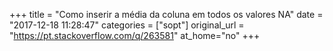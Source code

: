 +++
title = "Como inserir a média da coluna em todos os valores NA"
date = "2017-12-18 11:28:47"
categories = ["sopt"]
original_url = "https://pt.stackoverflow.com/q/263581"
at_home="no"
+++

